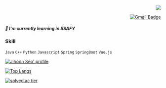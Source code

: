 <div align=right>
<a href="https://hits.seeyoufarm.com"><img src="https://hits.seeyoufarm.com/api/count/incr/badge.svg?url=https%3A%2F%2Fgithub.com%2Fsjh7141%2Fhit-counter&count_bg=%2379C83D&title_bg=%23555555&icon=&icon_color=%23E7E7E7&title=hits&edge_flat=false"/></a>

  [![Gmail Badge](https://img.shields.io/badge/-Gmail-d14836?style=flat-square&logo=Gmail&logoColor=white&link=mailto:sjh7141@gmail.com)](mailto:sjh7141@gmail.com)

</div>

##### 🌱 I’m currently learning in SSAFY
### Skill
`Java` `C++` `Python` `Javascript` `Spring` `SpringBoot` `Vue.js`



[![Jihoon Seo' profile](https://github-readme-stats.vercel.app/api?username=sjh7141)](https://github.com/sjh7141/github-readme-stats)

[![Top Langs](https://github-readme-stats.vercel.app/api/top-langs/?username=sjh7141&layout=compact)](https://github.com/sjh7141)

[![solved.ac tier](http://mazassumnida.wtf/api/generate_badge?boj=grim)](https://solved.ac/grim)

<!--
**sjh7141/sjh7141** is a ✨ _special_ ✨ repository because its `README.md` (this file) appears on your GitHub profile.

Here are some ideas to get you started:

- 🔭 I’m currently working on ...
- 🌱 I’m currently learning ...
- 👯 I’m looking to collaborate on ...
- 🤔 I’m looking for help with ...
- 💬 Ask me about ...
- 📫 How to reach me: ...
- 😄 Pronouns: ...
- ⚡ Fun fact: ...
-->

